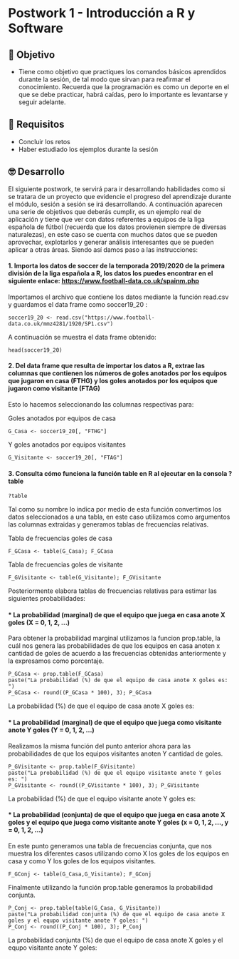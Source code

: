 # Postwork 1 - Introducción a R y Software
## :dart: Objetivo
- Tiene como objetivo que practiques los comandos básicos aprendidos durante la sesión, de tal modo que sirvan para reafirmar el conocimiento. Recuerda que la programación es como un deporte en el que se debe practicar, habrá caídas, pero lo importante es levantarse y seguir adelante.

## 🔧 Requisitos
* Concluir los retos
* Haber estudiado los ejemplos durante la sesión

## 🤓 Desarrollo
El siguiente postwork, te servirá para ir desarrollando habilidades como si se tratara de un proyecto que evidencie el progreso del aprendizaje durante el módulo, sesión a sesión se irá desarrollando. A continuación aparecen una serie de objetivos que deberás cumplir, es un ejemplo real de aplicación y tiene que ver con datos referentes a equipos de la liga española de fútbol (recuerda que los datos provienen siempre de diversas naturalezas), en este caso se cuenta con muchos datos que se pueden aprovechar, explotarlos y generar análisis interesantes que se pueden aplicar a otras áreas. Siendo así damos paso a las instrucciones:

#### 1. Importa los datos de soccer de la temporada 2019/2020 de la primera división de la liga española a R, los datos los puedes encontrar en el siguiente enlace: https://www.football-data.co.uk/spainm.php

Importamos el archivo que contiene los datos mediante la función read.csv y guardamos el data frame como soccer19_20 :

```soccer19_20 <- read.csv("https://www.football-data.co.uk/mmz4281/1920/SP1.csv")```

A continuación se muestra el data frame obtenido:

```head(soccer19_20)```




#### 2. Del data frame que resulta de importar los datos a R, extrae las columnas que contienen los números de goles anotados por los equipos que jugaron en casa (FTHG) y los goles anotados por los equipos que jugaron como visitante (FTAG)

Esto lo hacemos seleccionando las columnas respectivas para:

Goles anotados por equipos de casa

```G_Casa <- soccer19_20[, "FTHG"]```

Y goles anotados por equipos visitantes

```G_Visitante <- soccer19_20[, "FTAG"]```

#### 3. Consulta cómo funciona la función table en R al ejecutar en la consola ?table

```?table```

Tal como su nombre lo indica por medio de esta función convertimos los datos seleccionados a una tabla, en este caso utilizamos como argumentos las columnas extraidas y generamos tablas de frecuencias relativas.

Tabla de frecuencias goles de casa

```F_GCasa <- table(G_Casa); F_GCasa```

Tabla de frecuencias goles de visitante

```F_GVisitante <- table(G_Visitante); F_GVisitante``` 

Posteriormente elabora tablas de frecuencias relativas para estimar las siguientes probabilidades:

#### * La probabilidad (marginal) de que el equipo que juega en casa anote X goles (X = 0, 1, 2, ...)

Para obtener la probabilidad marginal utilizamos la funcion prop.table, la cuál nos genera las probabilidades de que los equipos en casa anoten x cantidad de goles de acuerdo a las frecuencias obtenidas anteriormente y la expresamos como porcentaje.                                                                                                     

```P_GCasa <- prop.table(F_GCasa)                                                                                                                                                paste("La probabilidad (%) de que el equipo de casa anote X goles es: ")                                                                                                   P_GCasa <- round((P_GCasa * 100), 3); P_GCasa```

La probabilidad (%) de que el equipo de casa anote X goles es:


#### * La probabilidad (marginal) de que el equipo que juega como visitante anote Y goles (Y = 0, 1, 2, ...)

Realizamos la misma función del punto anterior ahora para las probabilidades de que los equipos visitantes anoten Y cantidad de goles.

```P_GVisitante <- prop.table(F_GVisitante)                                                                                                                                   paste("La probabilidad (%) de que el equipo visitante anote Y goles es: ")                                                                                              P_GVisitante <- round((P_GVisitante * 100), 3); P_GVisitante```

La probabilidad (%) de que el equipo visitante anote Y goles es:

  
#### * La probabilidad (conjunta) de que el equipo que juega en casa anote X goles y el equipo que juega como visitante anote Y goles (x = 0, 1, 2, ..., y = 0, 1, 2, ...)

En este punto generamos una tabla de frecuencias conjunta, que nos muestra los diferentes casos utilizando como X los goles de los equipos en casa y como Y los goles de los equipos visitantes.

```F_GConj <- table(G_Casa,G_Visitante); F_GConj```

Finalmente utilizando la función prop.table generamos la probabilidad conjunta.

```P_Conj <- prop.table(table(G_Casa, G_Visitante))                                                                                                                       paste("La probabilidad conjunta (%) de que el equipo de casa anote X goles y el equpo visitante anote Y goles: ")                                                             P_Conj <- round((P_Conj * 100), 3); P_Conj```

La probabilidad conjunta (%) de que el equipo de casa anote X goles y el equpo visitante anote Y goles:

